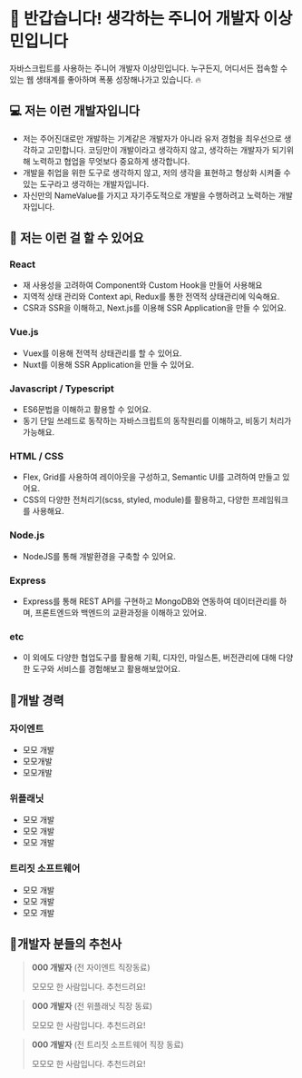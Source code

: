 # 👋 반갑습니다! 생각하는 주니어 개발자 이상민입니다

자바스크립트를 사용하는 주니어 개발자 이상민입니다. 누구든지, 어디서든 접속할 수 있는 웹 생태계를 좋아하며 폭풍 성장해나가고 있습니다. 🔥

## 💻 저는 이런 개발자입니다

- 저는 주어진대로만 개발하는 기계같은 개발자가 아니라 유저 경험을 최우선으로 생각하고 고민합니다. 코딩만이 개발이라고 생각하지 않고, 생각하는 개발자가 되기위해 노력하고 협업을 무엇보다 중요하게 생각합니다.
- 개발을 취업을 위한 도구로 생각하지 않고, 저의 생각을 표현하고 형상화 시켜줄 수 있는 도구라고 생각하는 개발자입니다.
- 자신만의 NameValue를 가지고 자기주도적으로 개발을 수행하려고 노력하는 개발자입니다.

## 📒 저는 이런 걸 할 수 있어요

### React

- 재 사용성을 고려하여 Component와 Custom Hook을 만들어 사용해요
- 지역적 상태 관리와 Context api, Redux를 통한 전역적 상태관리에 익숙해요.
- CSR과 SSR을 이해하고, Next.js를 이용해 SSR Application을 만들 수 있어요.

### Vue.js

- Vuex를 이용해 전역적 상태관리를 할 수 있어요.
- Nuxt를 이용해 SSR Application을 만들 수 있어요.

### Javascript / Typescript

- ES6문법을 이해하고 활용할 수 있어요.
- 동기 단일 쓰레드로 동작하는 자바스크립트의 동작원리를 이해하고, 비동기 처리가 가능해요.

### HTML / CSS

- Flex, Grid를 사용하여 레이아웃을 구성하고, Semantic UI를 고려하여 만들고 있어요.
- CSS의 다양한 전처리기(scss, styled, module)를 활용하고, 다양한 프레임워크를 사용해요.

### Node.js

- NodeJS를 통해 개발환경을 구축할 수 있어요.

### Express

- Express를 통해 REST API를 구현하고 MongoDB와 연동하여 데이터관리를 하며, 프론트엔드와 백엔드의 교환과정을 이해하고 있어요.

### etc

- 이 외에도 다양한 협업도구를 활용해 기획, 디자인, 마일스톤, 버전관리에 대해 다양한 도구와 서비스를 경험해보고 활용해보았어요.

## 🏢개발 경력

### 자이엔트

- 모모 개발
- 모모개발
- 모모개발

### 위플래닛

- 모모 개발
- 모모 개발
- 모모 개발

### 트리짓 소프트웨어

- 모모 개발
- 모모 개발
- 모모 개발

## 🧐개발자 분들의 추천사

> **000 개발자** (전 자이엔트 직장동료)
>
> 모모모 한 사람입니다. 추천드려요!

> **000 개발자** (전 위플래닛 직장 동료)
>
> 모모모 한 사람입니다. 추천드려요!

> **000 개발자** (전 트리짓 소프트웨어 직장 동료)
>
> 모모모 한 사람입니다. 추천드려요!
